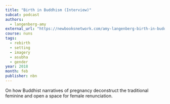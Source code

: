```yaml
---
title: "Birth in Buddhism (Interview)"
subcat: podcast
authors:
  - langenberg-amy
external_url: "https://newbooksnetwork.com/amy-langenberg-birth-in-buddhism-the-suffering-fetus-and-female-freedom-routledge-2017/"
course: nuns
tags:
  - rebirth
  - setting
  - imagery
  - asubha
  - gender
year: 2018
month: feb
publisher: nbn
---
```


On how Buddhist narratives of pregnancy deconstruct the traditional feminine and open a space for female renunciation.

